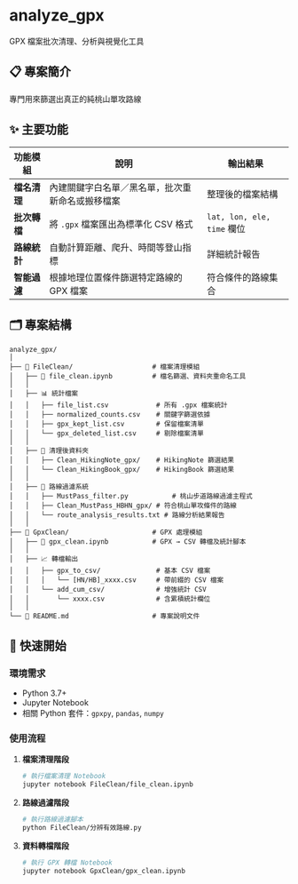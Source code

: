 # analyze_gpx

GPX 檔案批次清理、分析與視覺化工具

## 📋 專案簡介
專門用來篩選出真正的純桃山單攻路線

## ✨ 主要功能

| 功能模組 | 說明 | 輸出結果 |
|---------|------|----------|
| **檔名清理** | 內建關鍵字白名單／黑名單，批次重新命名或搬移檔案 | 整理後的檔案結構 |
| **批次轉檔** | 將 `.gpx` 檔案匯出為標準化 CSV 格式 | `lat, lon, ele, time` 欄位 |
| **路線統計** | 自動計算距離、爬升、時間等登山指標 | 詳細統計報告 |
| **智能過濾** | 根據地理位置條件篩選特定路線的 GPX 檔案 | 符合條件的路線集合 |

## 🗂️ 專案結構

```
analyze_gpx/
│
├── 📁 FileClean/                    # 檔案清理模組
│   ├── 📓 file_clean.ipynb          # 檔名篩選、資料夾重命名工具
│   │
│   ├── 📊 統計檔案
│   │   ├── file_list.csv            # 所有 .gpx 檔案統計
│   │   ├── normalized_counts.csv    # 關鍵字篩選依據
│   │   ├── gpx_kept_list.csv        # 保留檔案清單
│   │   └── gpx_deleted_list.csv     # 剔除檔案清單
│   │
│   ├── 🧹 清理後資料夾
│   │   ├── Clean_HikingNote_gpx/    # HikingNote 篩選結果
│   │   └── Clean_HikingBook_gpx/    # HikingBook 篩選結果
│   │
│   ├── 🎯 路線過濾系統
│   │   ├── MustPass_filter.py           # 桃山步道路線過濾主程式
│   │   ├── Clean_MustPass_HBHN_gpx/ # 符合桃山單攻條件的路線
│   │   └── route_analysis_results.txt # 路線分析結果報告
│   │
├── 📁 GpxClean/                     # GPX 處理模組
│   ├── 📓 gpx_clean.ipynb           # GPX → CSV 轉檔及統計腳本
│   │
│   ├── 📈 轉檔輸出
│   │   ├── gpx_to_csv/              # 基本 CSV 檔案
│   │   │   └── [HN/HB]_xxxx.csv     # 帶前綴的 CSV 檔案
│   │   └── add_cum_csv/             # 增強統計 CSV
│   │       └── xxxx.csv             # 含累積統計欄位
│   │
└── 📖 README.md                     # 專案說明文件
```

## 🚀 快速開始

### 環境需求
- Python 3.7+
- Jupyter Notebook
- 相關 Python 套件：`gpxpy`, `pandas`, `numpy`

### 使用流程

1. **檔案清理階段**
   ```bash
   # 執行檔案清理 Notebook
   jupyter notebook FileClean/file_clean.ipynb
   ```

2. **路線過濾階段**
   ```bash
   # 執行路線過濾腳本
   python FileClean/分辨有效路線.py
   ```

3. **資料轉檔階段**
   ```bash
   # 執行 GPX 轉檔 Notebook
   jupyter notebook GpxClean/gpx_clean.ipynb
   ```
